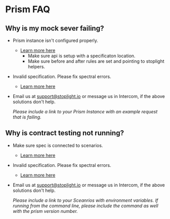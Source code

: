 # Prism FAQ

## Why is my mock sever failing?

  - Prism instance isn't configured properly.
    - [Learn more here](/mocking/introduction)
      - Make sure api is setup with a specificaton location.
      - Make sure before and after rules are set and pointing to stoplight helpers.

  - Invalid specification. Please fix spectral errors.
    - [Learn more here](/modeling/modeling-with-openapi/validating-your-api-spec)

  - Email us at [support@stoplight.io](mailto:support@stoplight.io) or message us in Intercom, if the above solutions don't help.

    *Please include a link to your Prism Instance with an example request that is failing.*

## Why is contract testing not running?

  - Make sure spec is connected to scenarios.
    - [Learn more here](/testing/leveraging-openapi/contract-testing)

  - Invalid specification. Please fix spectral errors.
    - [Learn more here](/modeling/modeling-with-openapi/validating-your-api-spec)

  - Email us at [support@stoplight.io](mailto:support@stoplight.io) or message us in Intercom, if the above solutions don't help.

    *Please include a link to your Sceanrios with environment variables. If running from the command line, please include the command as well with the prism version number.*